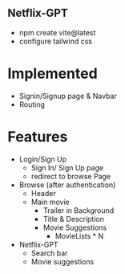 ## Netflix-GPT

- npm create vite@latest
- configure tailwind css

# Implemented
- Signin/Signup page & Navbar
- Routing


# Features

- Login/Sign Up
  - Sign In/ Sign Up page
  - redirect to browse Page
- Browse (after authentication)
  - Header
  - Main movie
    - Trailer in Background
    - Title & Description
    - Movie Suggestions
      - MovieLists * N
- Netflix-GPT
  - Search bar
  - Movie suggestions